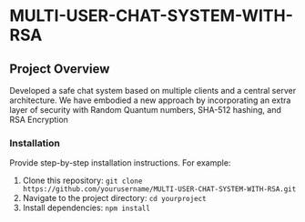 # MULTI-USER-CHAT-SYSTEM-WITH-RSA

## Project Overview

Developed a safe chat system based on multiple clients and a central server architecture. We have embodied a new
approach by incorporating an extra layer of security with Random Quantum numbers, SHA-512 hashing, and RSA
Encryption

### Installation

Provide step-by-step installation instructions. For example:

1. Clone this repository: `git clone https://github.com/yourusername/MULTI-USER-CHAT-SYSTEM-WITH-RSA.git`
2. Navigate to the project directory: `cd yourproject`
3. Install dependencies: `npm install`
